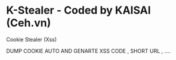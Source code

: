 # K-Stealer - Coded by KAISAI (Ceh.vn)
Cookie Stealer (Xss)

DUMP COOKIE AUTO AND GENARTE XSS CODE , SHORT URL , ....

